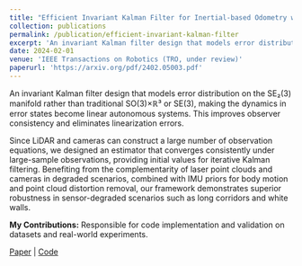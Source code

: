 ```yaml
---
title: "Efficient Invariant Kalman Filter for Inertial-based Odometry with Large-sample Environmental Measurements"
collection: publications
permalink: /publication/efficient-invariant-kalman-filter
excerpt: 'An invariant Kalman filter design that models error distribution on the SE₂(3) manifold rather than traditional SO(3)×ℝ³ or SE(3), making the dynamics in error states become linear autonomous systems. This improves observer consistency and eliminates linearization errors. The framework demonstrates superior robustness in sensor-degraded scenarios such as long corridors and white walls.'
date: 2024-02-01
venue: 'IEEE Transactions on Robotics (TRO, under review)'
paperurl: 'https://arxiv.org/pdf/2402.05003.pdf'
---
```


An invariant Kalman filter design that models error distribution on the SE₂(3) manifold rather than traditional SO(3)×ℝ³ or SE(3), making the dynamics in error states become linear autonomous systems. This improves observer consistency and eliminates linearization errors.

Since LiDAR and cameras can construct a large number of observation equations, we designed an estimator that converges consistently under large-sample observations, providing initial values for iterative Kalman filtering. Benefiting from the complementarity of laser point clouds and cameras in degraded scenarios, combined with IMU priors for body motion and point cloud distortion removal, our framework demonstrates superior robustness in sensor-degraded scenarios such as long corridors and white walls.

**My Contributions:** Responsible for code implementation and validation on datasets and real-world experiments.

[Paper](https://arxiv.org/pdf/2402.05003.pdf) | [Code](https://github.com/LIAS-CUHKSZ/EIKF-VIO-LIO)